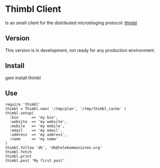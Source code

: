 # Thimbl Client

Is an small client for the distributed microbloging protocol: [thimbl](http://www.thimbl.net/)

## Version

This version is in development, not ready for any production environment.

## Install

   gem install thimbl
   
## Use

    require 'thimbl'
    thimbl = Thimbl.new( '/tmp/plan', '/tmp/thimbl_cache' )
    thimbl.setup(
      :bio      => 'my bio',
      :website  => 'my website', 
      :mobile   => 'my mobile', 
      :email    => 'my email', 
      :address  => 'my address', 
      :name     => 'my name'
    )
    thimbl.follow 'dk', 'dk@telekommunisten.org'
    thimbl.fetch
    thimbl.print
    thimbl.post 'My first post'